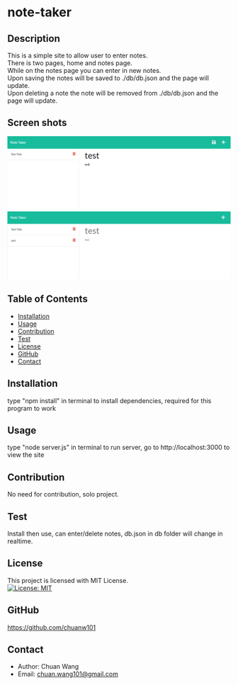 # note-taker
## Description
This is a simple site to allow user to enter notes.<br>
There is two pages, home and notes page.<br>
While on the notes page you can enter in new notes.<br>
Upon saving the notes will be saved to ./db/db.json and the page will update.<br>
Upon deleting a note the note will be removed from ./db/db.json and the page will update.<br>

## Screen shots
![A screen shot of entering new note](./screenshots/ss1.png)
![A screen shot of viewing a note.](./screenshots/ss2.png)

## Table of Contents
- [Installation](#installation)
- [Usage](#usage)
- [Contribution](#contribution)
- [Test](#test)
- [License](#license)
- [GitHub](#github)
- [Contact](#contact)

## Installation
type "npm install" in terminal to install dependencies, required for this program to work

## Usage
type "node server.js" in terminal to run server, go to http://localhost:3000 to view the site

## Contribution
No need for contribution, solo project.

## Test
Install then use, can enter/delete notes, db.json in db folder will change in realtime.

## License
This project is licensed with MIT License.<br>
[![License: MIT](https://img.shields.io/badge/License-MIT-yellow.svg)](https://opensource.org/licenses/MIT)

## GitHub
https://github.com/chuanw101

## Contact
- Author: Chuan Wang
- Email: chuan.wang101@gmail.com